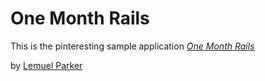 # One Month Rails


This is the pinteresting sample application
[*One Month Rails*](http://onemonthrails.com)


by [Lemuel Parker](http://psquaredlingo.com)